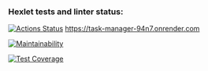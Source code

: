 ### Hexlet tests and linter status:
[![Actions Status](https://github.com/Costard86/python-project-52/actions/workflows/hexlet-check.yml/badge.svg)](https://github.com/Costard86/python-project-52/actions)
https://task-manager-94n7.onrender.com

[![Maintainability](https://api.codeclimate.com/v1/badges/f542a3d06ca99a10b959/maintainability)](https://codeclimate.com/github/Costard86/python-project-52/maintainability)

[![Test Coverage](https://api.codeclimate.com/v1/badges/f542a3d06ca99a10b959/test_coverage)](https://codeclimate.com/github/Costard86/python-project-52/test_coverage)
